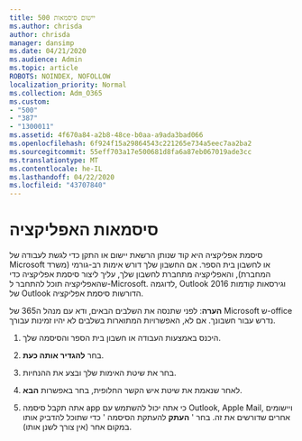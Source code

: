 ```yaml
---
title: 500 יישום סיסמאות
ms.author: chrisda
author: chrisda
manager: dansimp
ms.date: 04/21/2020
ms.audience: Admin
ms.topic: article
ROBOTS: NOINDEX, NOFOLLOW
localization_priority: Normal
ms.collection: Adm_O365
ms.custom:
- "500"
- "387"
- "1300011"
ms.assetid: 4f670a84-a2b8-48ce-b0aa-a9ada3bad066
ms.openlocfilehash: 6f924f15a29864543c221265e734a5eec7aa2ba2
ms.sourcegitcommit: 55eff703a17e500681d8fa6a87eb067019ade3cc
ms.translationtype: MT
ms.contentlocale: he-IL
ms.lasthandoff: 04/22/2020
ms.locfileid: "43707840"
---
```

# <a name="app-passwords"></a>סיסמאות האפליקציה

סיסמת אפליקציה היא קוד שנותן הרשאת יישום או התקן כדי לגשת לעבודה של Microsoft או לחשבון בית הספר. אם החשבון שלך דורש אימות רב-גורמי (משרד המחברת), והאפליקציה מתחברת לחשבון שלך, עליך ליצור סיסמת אפליקציה כדי שהאפליקציה תוכל להתחבר ל-Microsoft. לדוגמה, Outlook 2016 וגירסאות קודמות של Outlook הדורשות סיסמת אפליקציה.

 **הערה**: לפני שתנסה את השלבים הבאים, ודא עם מנהל ה365 של Microsoft ש-office נדרש עבור חשבונך. אם לא, האפשרויות המתוארות בשלבים לא יהיו זמינות עבורך.

1. היכנס באמצעות העבודה או חשבון בית הספר והסיסמה שלך.

2. בחר **להגדיר אותה כעת**.

3. בחר את שיטת האימות שלך ובצע את ההנחיות.

4. לאחר שנאמת את שיטת איש הקשר החלופית, בחר באפשרות **הבא**.

5. אתה תקבל סיסמה app כי אתה יכול להשתמש עם Outlook, Apple Mail, ויישומים אחרים שדורשים את זה. בחר ' **העתק** להעתקת הסיסמה ' כדי שתוכל להדביק אותו במקום אחר (אין צורך לשנן אותו).
